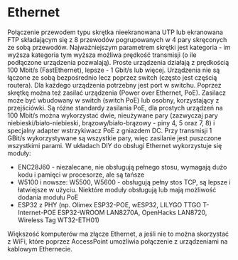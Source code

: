 # Ethernet
Połączenie przewodem typu skrętka nieekranowana UTP lub ekranowana FTP składającym się z 8 przewodów pogrupowanych w 4 pary skręconych ze sobą przewodów. Najważniejszym parametrem skrętki jest kategoria - im wyższa kategoria tym wyższa możliwa prędkość transmisji (o ile podłączone urządzenia pozwalają). Proste urządzenia działają z prędkością 100 Mbit/s (FastEthernet), lepsze - 1 Gbit/s lub więcej.
Urządzenia nie są łączone ze sobą bezpośrednio lecz poprzez switch (często jest częścią routera). Dla każdego urządzenia potrzebny jest port w switchu.
Poprzez skrętkę można też zasilać urządzenia (Power over Ethernet, PoE). Zasilacz może być wbudowany w switch (switch PoE) lub osobny, korzystający z przejściówki.
Są różne standardy zasilania PoE, dla prostych urządzeń na 100 Mbit/s można wykorzystać dwie, nieużywane pary (zazwyczaj pary niebieski/biało-niebieski, brązowy/biało-brązowy - piny 4, 5 oraz 7, 8) i specjalny adapter wstrzykiwacz PoE z gniazdem DC. 
Przy transmisji 1 GBit/s wykorzystywane są wszystkie pary, więc zasilanie jest puszczone wszystkimi parami.
W układach DIY do obsługi Ethernet wykorzystuje się moduły:
* ENC28J60 - niezalecane, nie obsługują pełnego stosu, wymagają dużo kodu i pamięci w procesorze, ale są tańsze
* W5100 i nowsze: W5500, W5600 - obsługują pełny stos TCP, są lepsze i łatwiejsze w użyciu. Niektóre moduły obsługują lub mają możliwość dodania modułu PoE
* ESP32 z PHY (np. Olimex ESP32-POE, wESP32,  LILYGO TTGO T-Internet-POE ESP32-WROOM LAN8270A, OpenHacks LAN8720, Wireless Tag WT32-ETH01)

Większość komputerów ma złącze Ethernet, a jeśli nie to można skorzystać z WiFi, które poprzez AccessPoint umożliwia połączenie z urządzeniami na kablowym Ethernecie.
